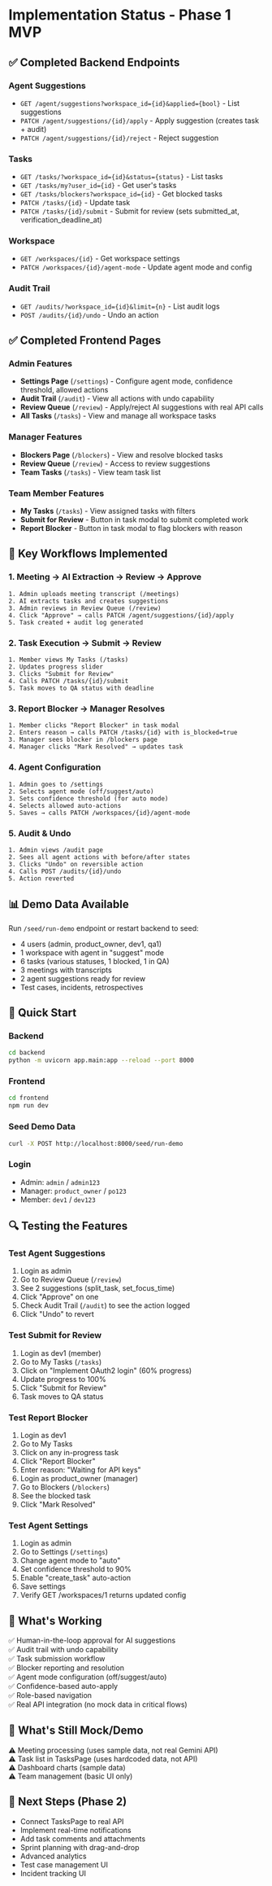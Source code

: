 # Implementation Status - Phase 1 MVP

## ✅ Completed Backend Endpoints

### Agent Suggestions
- `GET /agent/suggestions?workspace_id={id}&applied={bool}` - List suggestions
- `PATCH /agent/suggestions/{id}/apply` - Apply suggestion (creates task + audit)
- `PATCH /agent/suggestions/{id}/reject` - Reject suggestion

### Tasks
- `GET /tasks/?workspace_id={id}&status={status}` - List tasks
- `GET /tasks/my?user_id={id}` - Get user's tasks
- `GET /tasks/blockers?workspace_id={id}` - Get blocked tasks
- `PATCH /tasks/{id}` - Update task
- `PATCH /tasks/{id}/submit` - Submit for review (sets submitted_at, verification_deadline_at)

### Workspace
- `GET /workspaces/{id}` - Get workspace settings
- `PATCH /workspaces/{id}/agent-mode` - Update agent mode and config

### Audit Trail
- `GET /audits/?workspace_id={id}&limit={n}` - List audit logs
- `POST /audits/{id}/undo` - Undo an action

## ✅ Completed Frontend Pages

### Admin Features
- **Settings Page** (`/settings`) - Configure agent mode, confidence threshold, allowed actions
- **Audit Trail** (`/audit`) - View all actions with undo capability
- **Review Queue** (`/review`) - Apply/reject AI suggestions with real API calls
- **All Tasks** (`/tasks`) - View and manage all workspace tasks

### Manager Features
- **Blockers Page** (`/blockers`) - View and resolve blocked tasks
- **Review Queue** (`/review`) - Access to review suggestions
- **Team Tasks** (`/tasks`) - View team task list

### Team Member Features
- **My Tasks** (`/tasks`) - View assigned tasks with filters
- **Submit for Review** - Button in task modal to submit completed work
- **Report Blocker** - Button in task modal to flag blockers with reason

## 🎯 Key Workflows Implemented

### 1. Meeting → AI Extraction → Review → Approve
```
1. Admin uploads meeting transcript (/meetings)
2. AI extracts tasks and creates suggestions
3. Admin reviews in Review Queue (/review)
4. Click "Approve" → calls PATCH /agent/suggestions/{id}/apply
5. Task created + audit log generated
```

### 2. Task Execution → Submit → Review
```
1. Member views My Tasks (/tasks)
2. Updates progress slider
3. Clicks "Submit for Review"
4. Calls PATCH /tasks/{id}/submit
5. Task moves to QA status with deadline
```

### 3. Report Blocker → Manager Resolves
```
1. Member clicks "Report Blocker" in task modal
2. Enters reason → calls PATCH /tasks/{id} with is_blocked=true
3. Manager sees blocker in /blockers page
4. Manager clicks "Mark Resolved" → updates task
```

### 4. Agent Configuration
```
1. Admin goes to /settings
2. Selects agent mode (off/suggest/auto)
3. Sets confidence threshold (for auto mode)
4. Selects allowed auto-actions
5. Saves → calls PATCH /workspaces/{id}/agent-mode
```

### 5. Audit & Undo
```
1. Admin views /audit page
2. Sees all agent actions with before/after states
3. Clicks "Undo" on reversible action
4. Calls POST /audits/{id}/undo
5. Action reverted
```

## 📊 Demo Data Available

Run `/seed/run-demo` endpoint or restart backend to seed:
- 4 users (admin, product_owner, dev1, qa1)
- 1 workspace with agent in "suggest" mode
- 6 tasks (various statuses, 1 blocked, 1 in QA)
- 3 meetings with transcripts
- 2 agent suggestions ready for review
- Test cases, incidents, retrospectives

## 🚀 Quick Start

### Backend
```bash
cd backend
python -m uvicorn app.main:app --reload --port 8000
```

### Frontend
```bash
cd frontend
npm run dev
```

### Seed Demo Data
```bash
curl -X POST http://localhost:8000/seed/run-demo
```

### Login
- Admin: `admin` / `admin123`
- Manager: `product_owner` / `po123`
- Member: `dev1` / `dev123`

## 🔍 Testing the Features

### Test Agent Suggestions
1. Login as admin
2. Go to Review Queue (`/review`)
3. See 2 suggestions (split_task, set_focus_time)
4. Click "Approve" on one
5. Check Audit Trail (`/audit`) to see the action logged
6. Click "Undo" to revert

### Test Submit for Review
1. Login as dev1 (member)
2. Go to My Tasks (`/tasks`)
3. Click on "Implement OAuth2 login" (60% progress)
4. Update progress to 100%
5. Click "Submit for Review"
6. Task moves to QA status

### Test Report Blocker
1. Login as dev1
2. Go to My Tasks
3. Click on any in-progress task
4. Click "Report Blocker"
5. Enter reason: "Waiting for API keys"
6. Login as product_owner (manager)
7. Go to Blockers (`/blockers`)
8. See the blocked task
9. Click "Mark Resolved"

### Test Agent Settings
1. Login as admin
2. Go to Settings (`/settings`)
3. Change agent mode to "auto"
4. Set confidence threshold to 90%
5. Enable "create_task" auto-action
6. Save settings
7. Verify GET /workspaces/1 returns updated config

## 📝 What's Working

✅ Human-in-the-loop approval for AI suggestions  
✅ Audit trail with undo capability  
✅ Task submission workflow  
✅ Blocker reporting and resolution  
✅ Agent mode configuration (off/suggest/auto)  
✅ Confidence-based auto-apply  
✅ Role-based navigation  
✅ Real API integration (no mock data in critical flows)  

## 🔄 What's Still Mock/Demo

⚠️ Meeting processing (uses sample data, not real Gemini API)  
⚠️ Task list in TasksPage (uses hardcoded data, not API)  
⚠️ Dashboard charts (sample data)  
⚠️ Team management (basic UI only)  

## 🎯 Next Steps (Phase 2)

- Connect TasksPage to real API
- Implement real-time notifications
- Add task comments and attachments
- Sprint planning with drag-and-drop
- Advanced analytics
- Test case management UI
- Incident tracking UI

